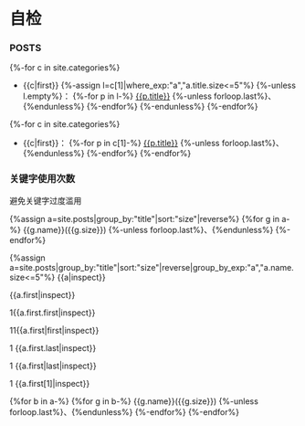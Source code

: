 # 自检
### POSTS
{%-for c in site.categories%}
- {{c|first}}
{%-assign l=c[1]|where_exp:"a","a.title.size<=5"%}
{%-unless l.empty%}：
{%-for p in l-%}
[{{p.title}}]({{p.url|relative_url}})
{%-unless forloop.last%}、{%endunless%}
{%-endfor%}
{%-endunless%}
{%-endfor%}

{%-for c in site.categories%}
- {{c|first}}：
{%-for p in c[1]-%}
[{{p.title}}]({{p.url|relative_url}})
{%-unless forloop.last%}、{%endunless%}
{%-endfor%}
{%-endfor%}

### 关键字使用次数
避免关键字过度滥用

{%assign a=site.posts|group_by:"title"|sort:"size"|reverse%}
{%for g in a-%}
{{g.name}}({{g.size}})
{%-unless forloop.last%}、{%endunless%}
{%-endfor%}

{%assign a=site.posts|group_by:"title"|sort:"size"|reverse|group_by_exp:"a","a.name.size<=5"%}
{{a|inspect}}

{{a.first|inspect}}

1{{a.first.first|inspect}}

11{{a.first|first|inspect}}

1 {{a.first.last|inspect}}

1 {{a.first|last|inspect}}


1 {{a.first[1]|inspect}}

{%for b in a-%}
{%for g in b-%}
{{g.name}}({{g.size}})
{%-unless forloop.last%}、{%endunless%}
{%-endfor%}
{%-endfor%}
